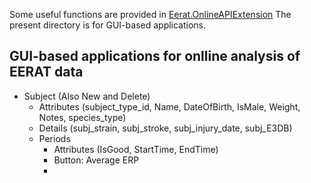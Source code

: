 Some useful functions are provided in [Eerat.OnlineAPIExtension](https://github.com/cboulay/EERAT/blob/master/python_api/EeratAPI/OnlineAPIExtension.py)
The present directory is for GUI-based applications.

## GUI-based applications for onlline analysis of EERAT data

* Subject (Also New and Delete)
    * Attributes (subject_type_id, Name, DateOfBirth, IsMale, Weight, Notes, species_type)
	* Details (subj_strain, subj_stroke, subj_injury_date, subj_E3DB)
	* Periods
		* Attributes (IsGood, StartTime, EndTime)
		* Button: Average ERP
		*  